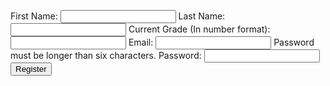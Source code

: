 <script src="login.js"></script>
First Name: <input name="fname" id="fname" />
Last Name: <input name="lname" id="lname" />
Current Grade (In number format): <input name="grade" id="grade" />
Email: <input type="email" name="email" id="email" />
Password must be longer than six characters.
Password: <input type="password" name="pass" id="pass" />
&nbsp;<input type="submit" value="Register" onclick="handleSignUp()"  />
